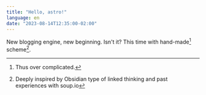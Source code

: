 ```yaml
---
title: "Hello, astro!"
language: en
date: "2023-08-14T12:35:00-02:00"
---
```


New blogging engine, new beginning. Isn't it? This time with hand-made[^1] scheme[^2].

[^1]: Thus over complicated.
[^2]: Deeply inspired by Obsidian type of linked thinking and past experiences with soup.io
